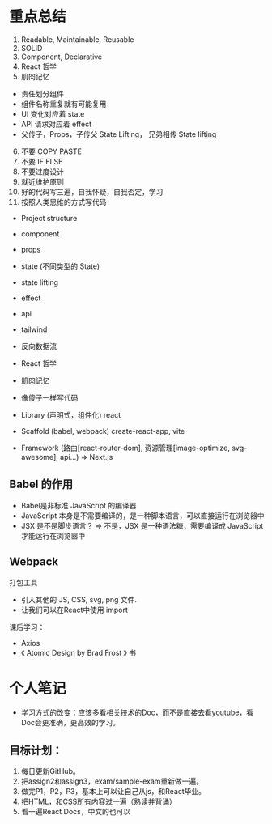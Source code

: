 # 重点总结

1. Readable, Maintainable, Reusable
2. SOLID
3. Component, Declarative
4. React 哲学
5. 肌肉记忆
  - 责任划分组件
  - 组件名称重复就有可能复用
  - UI 变化对应着 state
  - API 请求对应着 effect
  - 父传子，Props，子传父 State Lifting， 兄弟相传 State lifting
6. 不要 COPY PASTE
7. 不要 IF ELSE
8. 不要过度设计
9. 就近维护原则
10. 好的代码写三遍，自我怀疑，自我否定，学习
11. 按照人类思维的方式写代码

- Project structure
- component
- props
- state (不同类型的 State)
- state lifting
- effect
- api
- tailwind
- 反向数据流

- React 哲学
- 肌肉记忆
- 像傻子一样写代码

- Library (声明式，组件化) react
- Scaffold (babel, webpack) create-react-app, vite
- Framework (路由[react-router-dom], 资源管理[image-optimize, svg-awesome], api...) => Next.js


## Babel 的作用
- Babel是非标准 JavaScript 的编译器
- JavaScript 本身是不需要编译的，是一种脚本语言，可以直接运行在浏览器中
- JSX 是不是脚步语言？ => 不是，JSX 是一种语法糖，需要编译成 JavaScript 才能运行在浏览器中 


## Webpack

打包工具
- 引入其他的 JS, CSS, svg, png 文件.
- 让我们可以在React中使用 import



课后学习：
- Axios
- 《 Atomic Design by Brad Frost 》 书


# 个人笔记
- 学习方式的改变：应该多看相关技术的Doc，而不是直接去看youtube，看Doc会更准确，更高效的学习。


## 目标计划：
1. 每日更新GitHub。
2. 把assign2和assign3，exam/sample-exam重新做一遍。
3. 做完P1，P2，P3，基本上可以让自己从js，和React毕业。
4. 把HTML，和CSS所有内容过一遍（熟读并背诵）
5. 看一遍React Docs，中文的也可以

